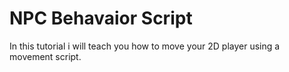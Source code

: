 # NPC Behavaior Script
In this tutorial i will teach you how to move your 2D player using a movement script.



